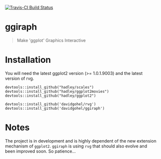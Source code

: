 [![Travis-CI Build Status](https://travis-ci.org/davidgohel/ggiraph.svg?branch=master)](https://travis-ci.org/davidgohel/ggiraph)


# ggiraph

> Make 'ggplot' Graphics Interactive
    
# Installation 

You will need the latest ggplot2 version (>= 1.0.1.9003) and the latest version of 
rvg.

    
    devtools::install_github("hadley/scales")
    devtools::install_github("hadley/ggplot2movies")
    devtools::install_github("hadley/ggplot2")
    
    devtools::install_github('davidgohel/rvg')
    devtools::install_github('davidgohel/ggiraph')

# Notes

The project is in development and is highly dependent of the new extension mechanism 
of `ggplot2`. `ggiraph` is using `rvg` that should also evolve and been improved soon.
So patience...

